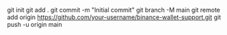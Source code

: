 git init
git add .
git commit -m "Initial commit"
git branch -M main
git remote add origin https://github.com/your-username/binance-wallet-support.git
git push -u origin main
